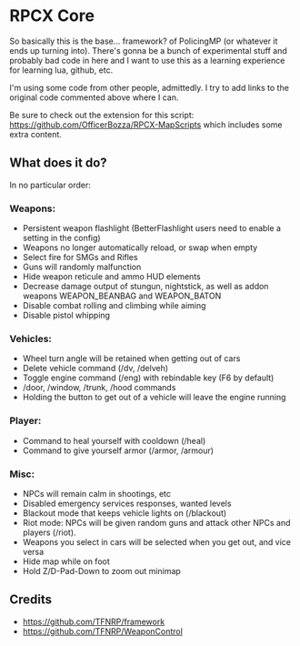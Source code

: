 # RPCX Core
So basically this is the base... framework? of PolicingMP (or whatever it ends up turning into).
There's gonna be a bunch of experimental stuff and probably bad code in here and I want to use this as a learning experience for learning lua, github, etc.

I'm using some code from other people, admittedly. I try to add links to the original code commented above where I can.

Be sure to check out the extension for this script: https://github.com/OfficerBozza/RPCX-MapScripts which includes some extra content.

## What does it do?
In no particular order:

### Weapons:
- Persistent weapon flashlight (BetterFlashlight users need to enable a setting in the config)
- Weapons no longer automatically reload, or swap when empty
- Select fire for SMGs and Rifles
- Guns will randomly malfunction
- Hide weapon reticule and ammo HUD elements
- Decrease damage output of stungun, nightstick, as well as addon weapons WEAPON_BEANBAG and WEAPON_BATON
- Disable combat rolling and climbing while aiming
- Disable pistol whipping

### Vehicles:
- Wheel turn angle will be retained when getting out of cars
- Delete vehicle command (/dv, /delveh)
- Toggle engine command (/eng) with rebindable key (F6 by default)
- /door, /window, /trunk, /hood commands
- Holding the button to get out of a vehicle will leave the engine running

### Player:
- Command to heal yourself with cooldown (/heal)
- Command to give yourself armor (/armor, /armour)

### Misc:
- NPCs will remain calm in shootings, etc
- Disabled emergency services responses, wanted levels
- Blackout mode that keeps vehicle lights on (/blackout)
- Riot mode: NPCs will be given random guns and attack other NPCs and players (/riot). 
- Weapons you select in cars will be selected when you get out, and vice versa
- Hide map while on foot
- Hold Z/D-Pad-Down to zoom out minimap

## Credits
- https://github.com/TFNRP/framework
- https://github.com/TFNRP/WeaponControl
